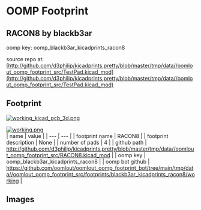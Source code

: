 # OOMP Footprint  
## RACON8  by blackb3ar  
  
oomp key: oomp_blackb3ar_kicadprints_racon8  
  
source repo at: [http://github.com/d3philip/kicadprints.pretty/blob/master/tmp/data//oomlout_oomp_footprint_src/TestPad.kicad_mod](http://github.com/d3philip/kicadprints.pretty/blob/master/tmp/data//oomlout_oomp_footprint_src/TestPad.kicad_mod)  
## Footprint  
  
[![working_kicad_pcb_3d.png](working_kicad_pcb_3d_600.png)](working_kicad_pcb_3d.png)  
  
[![working.png](working_600.png)](working.png)  
| name | value | 
| --- | --- | 
| footprint name | RACON8 | 
| footprint description | None | 
| number of pads | 4 | 
| github path | http://github.com/d3philip/kicadprints.pretty/blob/master/tmp/data//oomlout_oomp_footprint_src/RACON8.kicad_mod | 
| oomp key | oomp_blackb3ar_kicadprints_racon8 | 
| oomp bot github | https://github.com/oomlout/oomlout_oomp_footprint_bot/tree/main/tmp/data//oomlout_oomp_footprint_src/footprints/blackb3ar_kicadprints_racon8/working | 
## Images  
